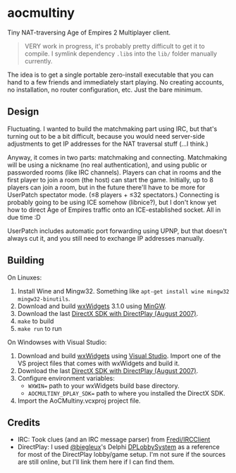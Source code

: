 # aocmultiny

Tiny NAT-traversing Age of Empires 2 Multiplayer client.

> VERY work in progress, it's probably pretty difficult to get it to compile. I
> symlink dependency `.lib`s into the `lib/` folder manually currently.

The idea is to get a single portable zero-install executable that you can hand
to a few friends and immediately start playing. No creating accounts, no
installation, no router configuration, etc. Just the bare minimum.

## Design

Fluctuating. I wanted to build the matchmaking part using IRC, but that's
turning out to be a bit difficult, because you would need server-side
adjustments to get IP addresses for the NAT traversal stuff (…I think.)

Anyway, it comes in two parts: matchmaking and connecting. Matchmaking will be
using a nickname (no real authentication), and using public or passworded rooms
(like IRC channels). Players can chat in rooms and the first player to join a
room (the host) can start the game. Initially, up to 8 players can join a room,
but in the future there'll have to be more for UserPatch spectator mode.
(≤8 players + ≤32 spectators.) Connecting is probably going to be using ICE
somehow (libnice?), but I don't know yet how to direct Age of Empires traffic
onto an ICE-established socket. All in due time :D

UserPatch includes automatic port forwarding using UPNP, but that doesn't always
cut it, and you still need to exchange IP addresses manually.

## Building

On Linuxes:

 1. Install Wine and Mingw32. Something like
    `apt-get install wine mingw32 mingw32-binutils`.
 2. Download and build [wxWidgets] 3.1.0 using [MinGW][mingwbuild].
 3. Download the last [DirectX SDK with DirectPlay (August 2007)].
 4. `make` to build
 5. `make run` to run

On Windowses with Visual Studio:

 1. Download and build [wxWidgets] using [Visual Studio][vsbuild]. Import one of
    the VS project files that comes with wxWidgets and build it.
 2. Download the last [DirectX SDK with DirectPlay (August 2007)].
 3. Configure environment variables:
    - `WXWIN=` path to your wxWidgets build base directory.
    - `AOCMULTINY_DPLAY_SDK=` path to where you installed the DirectX SDK.
 4. Import the AoCMultiny.vcxproj project file.

## Credits

 - IRC: Took clues (and an IRC message parser) from [Fredi/IRCClient]
 - DirectPlay: I used [@biegleux]'s Delphi [DPLobbySystem] as a reference for
   most of the DirectPlay lobby/game setup. I'm not sure if the sources are
   still online, but I'll link them here if I can find them.

[Fredi/IRCClient]: https://github.com/Fredi/IRCClient
[@biegleux]: https://github.com/biegleux
[DPLobbySystem]: https://web.archive.org/web/20140519214627/https://code.google.com/p/dplobbysystem/
[wxWidgets]: https://wxwidgets.org/
[DirectX SDK with DirectPlay (August 2007)]: https://www.microsoft.com/en-us/download/details.aspx?id=13287
[mingwbuild]: https://wiki.wxwidgets.org/Cross-Compiling_Under_Linux#Cross-compiling_under_Linux_for_MS_Windows
[vsbuild]: https://wiki.wxwidgets.org/Microsoft_Visual_C%2B%2B_Guide
